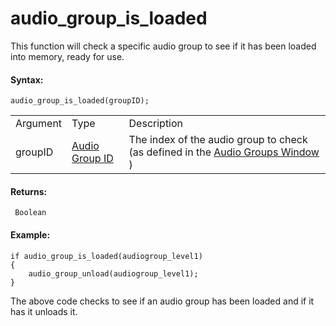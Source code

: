 # audio_group_is_loaded

This function will check a specific audio group to see if it has been
loaded into memory, ready for use.

#### Syntax:

``` gml
audio_group_is_loaded(groupID);
```

|          |                                                                                                                             |                                                                                                                            |
|----------|-----------------------------------------------------------------------------------------------------------------------------|----------------------------------------------------------------------------------------------------------------------------|
| Argument | Type                                                                                                                        | Description                                                                                                                |
| groupID  |  [Audio Group ID](../../../../../../GameMaker_Language/GML_Reference/Asset_Management/Audio/Audio_Groups/Audio_Groups)  | The index of the audio group to check (as defined in the [Audio Groups Window](../../../../../Settings/Audio_Groups) ) |

#### Returns:

``` gml
 Boolean
```

#### Example:

``` gml
if audio_group_is_loaded(audiogroup_level1)
{
    audio_group_unload(audiogroup_level1);
}
```

The above code checks to see if an audio group has been loaded and if it
has it unloads it.
